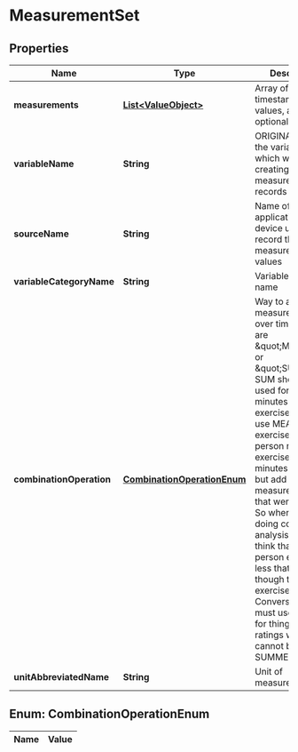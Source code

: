 
# MeasurementSet

## Properties
Name | Type | Description | Notes
------------ | ------------- | ------------- | -------------
**measurements** | [**List&lt;ValueObject&gt;**](ValueObject.md) | Array of timestamps, values, and optional notes | 
**variableName** | **String** | ORIGINAL name of the variable for which we are creating the measurement records | 
**sourceName** | **String** | Name of the application or device used to record the measurement values | 
**variableCategoryName** | **String** | Variable category name |  [optional]
**combinationOperation** | [**CombinationOperationEnum**](#CombinationOperationEnum) | Way to aggregate measurements over time. Options are \&quot;MEAN\&quot; or \&quot;SUM\&quot;. SUM should be used for things like minutes of exercise.  If you use MEAN for exercise, then a person might exercise more minutes in one day but add separate measurements that were smaller.  So when we are doing correlational analysis, we would think that the person exercised less that day even though they exercised more.  Conversely, we must use MEAN for things such as ratings which cannot be SUMMED. |  [optional]
**unitAbbreviatedName** | **String** | Unit of measurement | 


<a name="CombinationOperationEnum"></a>
## Enum: CombinationOperationEnum
Name | Value
---- | -----



